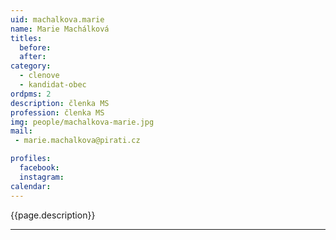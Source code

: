 ```yaml
---
uid: machalkova.marie
name: Marie Machálková
titles:
  before: 
  after:
category:
  - clenove
  - kandidat-obec 
ordpms: 2
description: členka MS
profession: členka MS
img: people/machalkova-marie.jpg
mail:
 - marie.machalkova@pirati.cz

profiles:
  facebook: 
  instagram: 
calendar: 
---
```


{{page.description}}



---
